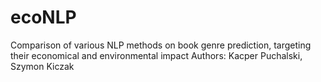 # ecoNLP
Comparison of various NLP methods on book genre prediction, targeting their economical and environmental impact
Authors: Kacper Puchalski, Szymon Kiczak
